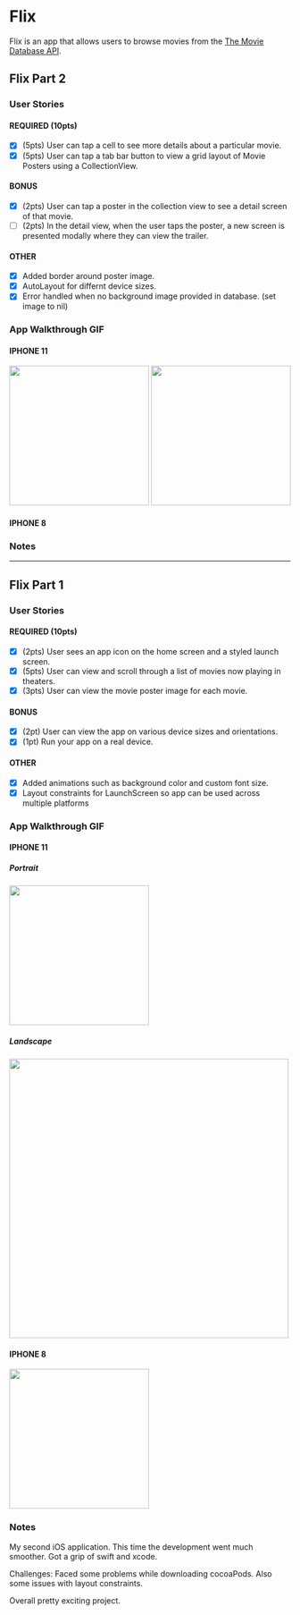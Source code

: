 # Flix

Flix is an app that allows users to browse movies from the [The Movie Database API](http://docs.themoviedb.apiary.io/#).

## Flix Part 2

### User Stories

#### REQUIRED (10pts)
- [x] (5pts) User can tap a cell to see more details about a particular movie.
- [x] (5pts) User can tap a tab bar button to view a grid layout of Movie Posters using a CollectionView.

#### BONUS
- [x] (2pts) User can tap a poster in the collection view to see a detail screen of that movie.
- [ ] (2pts) In the detail view, when the user taps the poster, a new screen is presented modally where they can view the trailer.

#### OTHER
- [x] Added border around poster image.
- [x] AutoLayout for differnt device sizes.
- [x] Error handled when no background image provided in database. (set image to nil)

### App Walkthrough GIF
#### IPHONE 11
<img src="http://g.recordit.co/XzkjD9gxPb.gif" width=250>  <img src="http://g.recordit.co/awAoVgkQBo.gif" width=250><br>



#### IPHONE 8


### Notes
---

## Flix Part 1

### User Stories

#### REQUIRED (10pts)
- [x] (2pts) User sees an app icon on the home screen and a styled launch screen.
- [x] (5pts) User can view and scroll through a list of movies now playing in theaters.
- [x] (3pts) User can view the movie poster image for each movie.

#### BONUS
- [x] (2pt) User can view the app on various device sizes and orientations.
- [x] (1pt) Run your app on a real device.

#### OTHER
- [x] Added animations such as background color and custom font size.
- [x] Layout constraints for LaunchScreen so app can be used across multiple platforms

### App Walkthrough GIF 
#### IPHONE 11
##### Portrait
<img src="http://g.recordit.co/zq5D99YpAC.gif" width=250><br>
##### Landscape
<img src="http://g.recordit.co/rfepFMDLsQ.gif" width=500><br>

#### IPHONE 8
<img src="http://g.recordit.co/ThldK2ny2O.gif" width=250><br>

### Notes
My second iOS application. This time the development went much smoother. Got a grip of swift and xcode.

Challenges:
Faced some problems while downloading cocoaPods. 
Also some issues with layout constraints.

Overall pretty exciting project.
